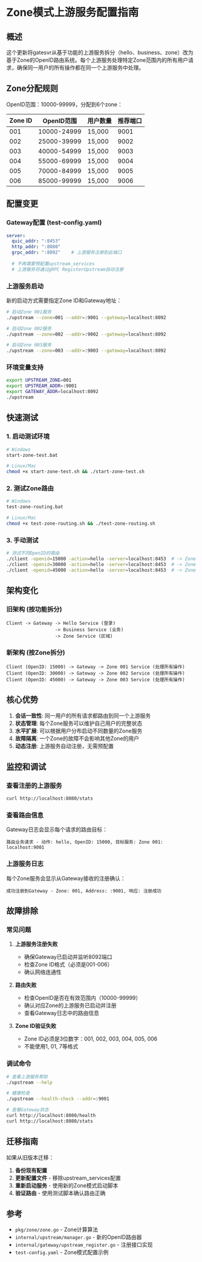 # Zone模式上游服务配置指南

## 概述

这个更新将gatesvr从基于功能的上游服务拆分（hello、business、zone）改为基于Zone的OpenID路由系统。每个上游服务处理特定Zone范围内的所有用户请求，确保同一用户的所有操作都在同一个上游服务中处理。

## Zone分配规则

OpenID范围：10000-99999，分配到6个zone：

| Zone ID | OpenID范围 | 用户数量 | 推荐端口 |
|---------|------------|----------|----------|
| 001     | 10000-24999| 15,000   | 9001     |
| 002     | 25000-39999| 15,000   | 9002     |
| 003     | 40000-54999| 15,000   | 9003     |
| 004     | 55000-69999| 15,000   | 9004     |
| 005     | 70000-84999| 15,000   | 9005     |
| 006     | 85000-99999| 15,000   | 9006     |

## 配置变更

### Gateway配置 (test-config.yaml)

```yaml
server:
  quic_addr: ":8453"
  http_addr: ":8080"
  grpc_addr: ":8092"    # 上游服务注册到此端口
  
  # 不再需要预配置upstream_services
  # 上游服务将通过gRPC RegisterUpstream自动注册
```

### 上游服务启动

新的启动方式需要指定Zone ID和Gateway地址：

```bash
# 启动Zone 001服务
./upstream --zone=001 --addr=:9001 --gateway=localhost:8092

# 启动Zone 002服务  
./upstream --zone=002 --addr=:9002 --gateway=localhost:8092

# 启动Zone 003服务
./upstream --zone=003 --addr=:9003 --gateway=localhost:8092
```

### 环境变量支持

```bash
export UPSTREAM_ZONE=001
export UPSTREAM_ADDR=:9001
export GATEWAY_ADDR=localhost:8092
./upstream
```

## 快速测试

### 1. 启动测试环境

```bash
# Windows
start-zone-test.bat

# Linux/Mac
chmod +x start-zone-test.sh && ./start-zone-test.sh
```

### 2. 测试Zone路由

```bash
# Windows
test-zone-routing.bat

# Linux/Mac  
chmod +x test-zone-routing.sh && ./test-zone-routing.sh
```

### 3. 手动测试

```bash
# 测试不同OpenID的路由
./client -openid=15000 -action=hello -server=localhost:8453  # -> Zone 001
./client -openid=30000 -action=hello -server=localhost:8453  # -> Zone 002
./client -openid=45000 -action=hello -server=localhost:8453  # -> Zone 003
```

## 架构变化

### 旧架构 (按功能拆分)
```
Client -> Gateway -> Hello Service (登录)
                  -> Business Service (业务)  
                  -> Zone Service (区域)
```

### 新架构 (按Zone拆分)
```
Client (OpenID: 15000) -> Gateway -> Zone 001 Service (处理所有操作)
Client (OpenID: 30000) -> Gateway -> Zone 002 Service (处理所有操作)
Client (OpenID: 45000) -> Gateway -> Zone 003 Service (处理所有操作)
```

## 核心优势

1. **会话一致性**: 同一用户的所有请求都路由到同一个上游服务
2. **状态管理**: 每个Zone服务可以维护自己用户的完整状态
3. **水平扩展**: 可以根据用户分布启动不同数量的Zone服务
4. **故障隔离**: 一个Zone的故障不会影响其他Zone的用户
5. **动态注册**: 上游服务自动注册，无需预配置

## 监控和调试

### 查看注册的上游服务
```bash
curl http://localhost:8080/stats
```

### 查看路由信息
Gateway日志会显示每个请求的路由目标：
```
路由业务请求 - 动作: hello, OpenID: 15000, 目标服务: Zone 001: localhost:9001
```

### 上游服务日志
每个Zone服务会显示从Gateway接收的注册确认：
```
成功注册到Gateway - Zone: 001, Address: :9001, 响应: 注册成功
```

## 故障排除

### 常见问题

1. **上游服务注册失败**
   - 确保Gateway已启动并监听8092端口
   - 检查Zone ID格式（必须是001-006）
   - 确认网络连通性

2. **路由失败**
   - 检查OpenID是否在有效范围内（10000-99999）
   - 确认对应Zone的上游服务已启动并注册
   - 查看Gateway日志中的路由信息

3. **Zone ID验证失败**  
   - Zone ID必须是3位数字：001, 002, 003, 004, 005, 006
   - 不能使用1, 01, 7等格式

### 调试命令

```bash
# 查看上游服务帮助
./upstream --help

# 健康检查
./upstream --health-check --addr=:9001

# 查看Gateway状态
curl http://localhost:8080/health
curl http://localhost:8080/stats
```

## 迁移指南

如果从旧版本迁移：

1. **备份现有配置**
2. **更新配置文件** - 移除upstream_services配置
3. **重新启动服务** - 使用新的Zone模式启动脚本
4. **验证路由** - 使用测试脚本确认路由正确

## 参考

- `pkg/zone/zone.go` - Zone计算算法
- `internal/upstream/manager.go` - 新的OpenID路由器
- `internal/gateway/upstream_register.go` - 注册接口实现
- `test-config.yaml` - Zone模式配置示例